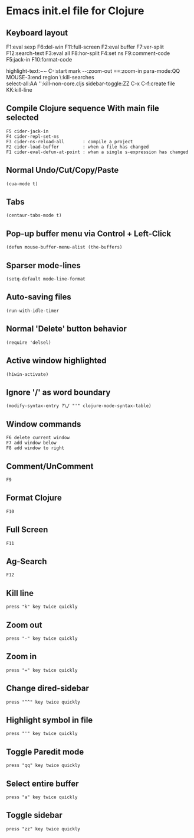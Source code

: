 # Emacs init.el file for Clojure

## Keyboard layout
 F1:eval sexp             F6:del-win                 F11:full-screen
   F2:eval buffer           F7:ver-split                F12:search-text
     F3:eval all               F8:hor-split 
       F4:set ns                 F9:comment-code  
         F5:jack-in                F10:format-code 

 highlight-text:~~          C-<SPC>:start mark          --:zoom-out ==:zoom-in
      para-mode:QQ          MOUSE-3:end region           \\:kill-searches                
     select-all:AA                                       '':kill-non-core.cljs
 sidebar-toggle:ZZ      C-x C-f:create file     KK:kill-line    

## Compile Clojure sequence	With main file selected
	F5 cider-jack-in
	F4 cider-repl-set-ns
	F3 cider-ns-reload-all       : compile a project
	F2 cider-load-buffer         : when a file has changed
	F1 cider-eval-defun-at-point : whan a single s-expression has changed

## Normal Undo/Cut/Copy/Paste
	(cua-mode t)

## Tabs 	
	(centaur-tabs-mode t)  

## Pop-up buffer menu via Control + Left-Click
	(defun mouse-buffer-menu-alist (the-buffers) 

## Sparser mode-lines
	(setq-default mode-line-format

## Auto-saving files
	(run-with-idle-timer

## Normal 'Delete' button behavior
	(require 'delsel)

## Active window highlighted
	(hiwin-activate)  

## Ignore '/' as word boundary 
	(modify-syntax-entry ?\/ "'" clojure-mode-syntax-table) 

## Window commands
	F6 delete current window
	F7 add window below
	F8 add window to right

## Comment/UnComment
	F9

## Format Clojure
	F10

## Full Screen
	F11

## Ag-Search
	F12

## Kill line
	press "k" key twice quickly

## Zoom out
	press "-" key twice quickly	

## Zoom in  
	press "=" key twice quickly	


## Change dired-sidebar   
	press "^^" key twice quickly	

## Highlight symbol in file  
	press "'" key twice quickly	

## Toggle Paredit mode 
	press "qq" key twice quickly	

## Select entire buffer
	press "a" key twice quickly	

## Toggle sidebar   
	press "zz" key twice quickly	

